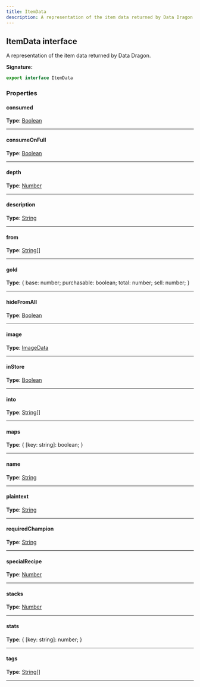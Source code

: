 ```yaml
---
title: ItemData
description: A representation of the item data returned by Data Dragon.
---
```


## ItemData interface

A representation of the item data returned by Data Dragon.

**Signature:**

```ts
export interface ItemData 
```

### Properties

#### consumed



**Type**: [Boolean](https://developer.mozilla.org/en-US/docs/Web/JavaScript/Reference/Global_Objects/Boolean)

---

#### consumeOnFull



**Type**: [Boolean](https://developer.mozilla.org/en-US/docs/Web/JavaScript/Reference/Global_Objects/Boolean)

---

#### depth



**Type**: [Number](https://developer.mozilla.org/en-US/docs/Web/JavaScript/Reference/Global_Objects/Number)

---

#### description



**Type**: [String](https://developer.mozilla.org/en-US/docs/Web/JavaScript/Reference/Global_Objects/String)

---

#### from



**Type**: [String](https://developer.mozilla.org/en-US/docs/Web/JavaScript/Reference/Global_Objects/String)[]

---

#### gold



**Type**: {         base: number;         purchasable: boolean;         total: number;         sell: number;     }

---

#### hideFromAll



**Type**: [Boolean](https://developer.mozilla.org/en-US/docs/Web/JavaScript/Reference/Global_Objects/Boolean)

---

#### image



**Type**: [ImageData](/api/ImageData.md)

---

#### inStore



**Type**: [Boolean](https://developer.mozilla.org/en-US/docs/Web/JavaScript/Reference/Global_Objects/Boolean)

---

#### into



**Type**: [String](https://developer.mozilla.org/en-US/docs/Web/JavaScript/Reference/Global_Objects/String)[]

---

#### maps



**Type**: {         [key: string]: boolean;     }

---

#### name



**Type**: [String](https://developer.mozilla.org/en-US/docs/Web/JavaScript/Reference/Global_Objects/String)

---

#### plaintext



**Type**: [String](https://developer.mozilla.org/en-US/docs/Web/JavaScript/Reference/Global_Objects/String)

---

#### requiredChampion



**Type**: [String](https://developer.mozilla.org/en-US/docs/Web/JavaScript/Reference/Global_Objects/String)

---

#### specialRecipe



**Type**: [Number](https://developer.mozilla.org/en-US/docs/Web/JavaScript/Reference/Global_Objects/Number)

---

#### stacks



**Type**: [Number](https://developer.mozilla.org/en-US/docs/Web/JavaScript/Reference/Global_Objects/Number)

---

#### stats



**Type**: {         [key: string]: number;     }

---

#### tags



**Type**: [String](https://developer.mozilla.org/en-US/docs/Web/JavaScript/Reference/Global_Objects/String)[]

---

